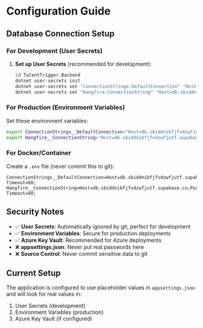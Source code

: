 # Configuration Guide

## Database Connection Setup

### For Development (User Secrets)

1. **Set up User Secrets** (recommended for development):
   ```bash
   cd TalentTrigger.Backend
   dotnet user-secrets init
   dotnet user-secrets set "ConnectionStrings:DefaultConnection" "Host=db.sbiddnibfjfvdzwfjutf.supabase.co;Port=5432;Database=postgres;Username=postgres;Password=YOUR_ACTUAL_PASSWORD;Pooling=false;Command Timeout=60;"
   dotnet user-secrets set "Hangfire:ConnectionString" "Host=db.sbiddnibfjfvdzwfjutf.supabase.co;Port=5432;Database=postgres;Username=postgres;Password=YOUR_ACTUAL_PASSWORD;Pooling=false;Command Timeout=60;"
   ```

### For Production (Environment Variables)

Set these environment variables:

```bash
export ConnectionStrings__DefaultConnection="Host=db.sbiddnibfjfvdzwfjutf.supabase.co;Port=5432;Database=postgres;Username=postgres;Password=YOUR_ACTUAL_PASSWORD;Pooling=false;Command Timeout=60;"
export Hangfire__ConnectionString="Host=db.sbiddnibfjfvdzwfjutf.supabase.co;Port=5432;Database=postgres;Username=postgres;Password=YOUR_ACTUAL_PASSWORD;Pooling=false;Command Timeout=60;"
```

### For Docker/Container

Create a `.env` file (never commit this to git):

```env
ConnectionStrings__DefaultConnection=Host=db.sbiddnibfjfvdzwfjutf.supabase.co;Port=5432;Database=postgres;Username=postgres;Password=YOUR_ACTUAL_PASSWORD;Pooling=false;Command Timeout=60;
Hangfire__ConnectionString=Host=db.sbiddnibfjfvdzwfjutf.supabase.co;Port=5432;Database=postgres;Username=postgres;Password=YOUR_ACTUAL_PASSWORD;Pooling=false;Command Timeout=60;
```

## Security Notes

- ✅ **User Secrets**: Automatically ignored by git, perfect for development
- ✅ **Environment Variables**: Secure for production deployments
- ✅ **Azure Key Vault**: Recommended for Azure deployments
- ❌ **appsettings.json**: Never put real passwords here
- ❌ **Source Control**: Never commit sensitive data to git

## Current Setup

The application is configured to use placeholder values in `appsettings.json` and will look for real values in:
1. User Secrets (development)
2. Environment Variables (production)
3. Azure Key Vault (if configured) 